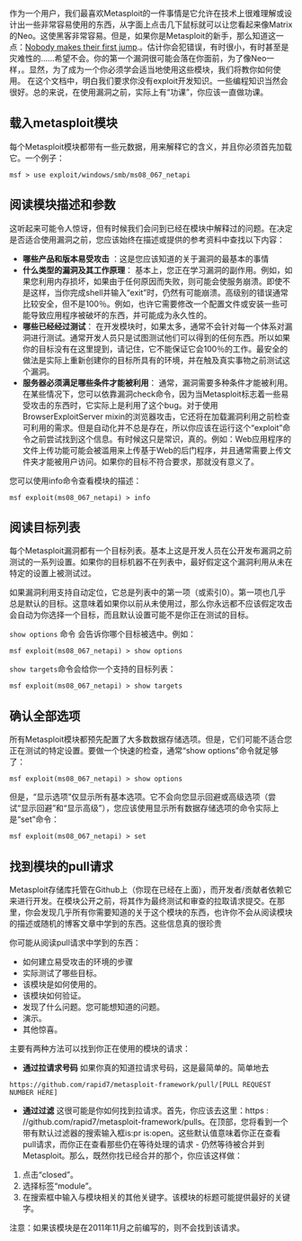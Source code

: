 作为一个用户，我们最喜欢Metasploit的一件事情是它允许在技术上很难理解或设计出一些非常容易使用的东西，从字面上点击几下鼠标就可以让您看起来像Matrix的Neo。这使黑客非常容易。但是，如果你是Metasploit的新手，那么知道这一点：[Nobody makes their first jump](https://www.youtube.com/watch?v=3vlzKaH4mpw).。估计你会犯错误，有时很小，有时甚至是灾难性的......希望不会。你的第一个漏洞很可能会落在你面前，为了像Neo一样，。显然，为了成为一个你必须学会​​适当地使用这些模块，我们将教你如何使用。
在这个文档中，明白我们要求你没有exploit开发知识。一些编程知识当然会很好。总的来说，在使用漏洞之前，实际上有“功课”，你应该一直做功课。

## 载入metasploit模块
每个Metasploit模块都带有一些元数据，用来解释它的含义，并且你必须首先加载它。一个例子：

```
msf > use exploit/windows/smb/ms08_067_netapi
```

## 阅读模块描述和参数

这听起来可能令人惊讶，但有时候我们会问到已经在模块中解释过的问题。在决定是否适合使用漏洞之前，您应该始终在描述或提供的参考资料中查找以下内容：

* **哪些产品和版本易受攻击** ：这是您应该知道的关于漏洞的最基本的事情
* **什么类型的漏洞及其工作原理**： 基本上，您正在学习漏洞的副作用。例如，如果您利用内存损坏，如果由于任何原因而失败，则可能会使服务崩溃。即使不是这样，当你完成shell并输入“exit”时，仍然有可能崩溃。高级别的错误通常比较安全，但不是100％。例如，也许它需要修改一个配置文件或安装一些可能导致应用程序被破坏的东西，并可能成为永久性的。
* **哪些已经经过测试**： 在开发模块时，如果太多，通常不会针对每一个体系对漏洞进行测试。通常开发人员只是试图测试他们可以得到的任何东西。所以如果你的目标没有在这里提到，请记住，它不能保证它会100％的工作。最安全的做法是实际上重新创建你的目标所具有的环境，并在触及真实事物之前测试这个漏洞。
* **服务器必须满足哪些条件才能被利用**： 通常，漏洞需要多种条件才能被利用。在某些情况下，您可以依靠漏洞check命令，因为当Metasploit标志着一些易受攻击的东西时，它实际上是利用了这个bug。对于使用BrowserExploitServer mixin的浏览器攻击，它还将在加载漏洞利用之前检查可利用的需求。但是自动化并不总是存在，所以你应该在运行这个“exploit”命令之前尝试找到这个信息。有时候这只是常识，真的。例如：Web应用程序的文件上传功能可能会被滥用来上传基于Web的后门程序，并且通常需要上传文件夹才能被用户访问。如果你的目标不符合要求，那就没有意义了。

您可以使用info命令查看模块的描述：

```
msf exploit(ms08_067_netapi) > info
```

## 阅读目标列表
每个Metasploit漏洞都有一个目标列表。基本上这是开发人员在公开发布漏洞之前测试的一系列设置。如果你的目标机器不在列表中，最好假定这个漏洞利用从未在特定的设置上被测试过。

如果漏洞利用支持自动定位，它总是列表中的第一项（或索引0）。第一项也几乎总是默认的目标。这意味着如果你以前从未使用过，那么你永远都不应该假定攻击会自动为你选择一个目标，而且默认设置可能不是你正在测试的目标。

`show options` 命令 会告诉你哪个目标被选中。例如：

```
msf exploit(ms08_067_netapi) > show options
```

`show targets`命令会给你一个支持的目标列表：


```
msf exploit(ms08_067_netapi) > show targets
```

## 确认全部选项
所有Metasploit模块都预先配置了大多数数据存储选项。但是，它们可能不适合您正在测试的特定设置。要做一个快速的检查，通常“show options”命令就足够了：

```
msf exploit(ms08_067_netapi) > show options
```

但是，“显示选项”仅显示所有基本选项。它不会向您显示回避或高级选项（尝试“显示回避”和“显示高级”），您应该使用显示所有数据存储选项的命令实际上是“set”命令：

```
msf exploit(ms08_067_netapi) > set
```

## 找到模块的pull请求
Metasploit存储库托管在Github上（你现在已经在上面），而开发者/贡献者依赖它来进行开发。在模块公开之前，将其作为最终测试和审查的拉取请求提交。在那里，你会发现几乎所有你需要知道的关于这个模块的东西，也许你不会从阅读模块的描述或随机的博客文章中学到的东西。这些信息真的很珍贵

你可能从阅读pull请求中学到的东西：
* 如何建立易受攻击的环境的步骤
* 实际测试了哪些目标。
* 该模块是如何使用的。
* 该模块如何验证。
* 发现了什么问题。您可能想知道的问题。
* 演示。
* 其他惊喜。

主要有两种方法可以找到你正在使用的模块的请求：

* **通过拉请求号码** 如果你真的知道拉请求号码，这是最简单的。简单地去

```
https://github.com/rapid7/metasploit-framework/pull/[PULL REQUEST NUMBER HERE]
```

* **通过过滤** 这很可能是你如何找到拉请求。首先，你应该去这里：https : //github.com/rapid7/metasploit-framework/pulls。在顶部，您将看到一个带有默认过滤器的搜索输入框is:pr is:open。这些默认值意味着你正在查看pull请求，而你正在查看那些仍在等待处理的请求 - 仍然等待被合并到Metasploit。那么，既然你找已经合并的那个，你应该这样做：

1. 点击“closed”。
2. 选择标签“module”。
3. 在搜索框中输入与模块相关的其他关键字。该模块的标题可能提供最好的关键字。

注意：如果该模块是在2011年11月之前编写的，则不会找到该请求。